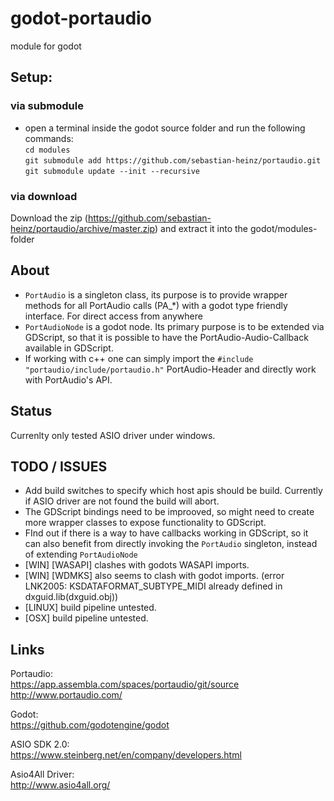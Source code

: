 godot-portaudio
===
module for godot

## Setup:
### via submodule
- open a terminal inside the godot source folder and run the following commands:  
`cd modules`  
`git submodule add https://github.com/sebastian-heinz/portaudio.git`
`git submodule update --init --recursive`  

### via download 
Download the zip (https://github.com/sebastian-heinz/portaudio/archive/master.zip) and extract it into the godot/modules-folder

## About
- `PortAudio` is a singleton class, its purpose is to provide wrapper methods for all PortAudio calls (PA_*) with a godot type friendly interface. For direct access from anywhere
- `PortAudioNode` is a godot node. Its primary purpose is to be extended via GDScript, so that it is possible to have the PortAudio-Audio-Callback available in GDScript.
- If working with c++ one can simply import the `#include "portaudio/include/portaudio.h"` PortAudio-Header and directly work with PortAudio's API.

## Status
Currenlty only tested ASIO driver under windows.

## TODO / ISSUES
- Add build switches to specify which host apis should be build. Currently if ASIO driver are not found the build will abort.
- The GDScript bindings need to be improoved, so might need to create more wrapper classes to expose functionality to GDScript.
- FInd out if there is a way to have callbacks working in GDScript, so it can also benefit from directly invoking the `PortAudio` singleton, instead of extending `PortAudioNode`
- [WIN] [WASAPI] clashes with godots WASAPI imports.
- [WIN] [WDMKS] also seems to clash with godot imports. (error LNK2005: KSDATAFORMAT_SUBTYPE_MIDI already defined in dxguid.lib(dxguid.obj))
- [LINUX] build pipeline untested.
- [OSX] build pipeline untested.

## Links
Portaudio:  
https://app.assembla.com/spaces/portaudio/git/source  
http://www.portaudio.com/  
  
Godot:  
https://github.com/godotengine/godot  
  
ASIO SDK 2.0:  
https://www.steinberg.net/en/company/developers.html  

Asio4All Driver:  
http://www.asio4all.org/
